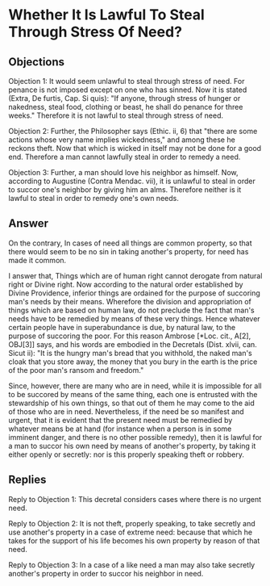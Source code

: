 # Whether It Is Lawful To Steal Through Stress Of Need?

## Objections

Objection 1: It would seem unlawful to steal through stress of need. For penance is not imposed except on one who has sinned. Now it is stated (Extra, De furtis, Cap. Si quis): "If anyone, through stress of hunger or nakedness, steal food, clothing or beast, he shall do penance for three weeks." Therefore it is not lawful to steal through stress of need.

Objection 2: Further, the Philosopher says (Ethic. ii, 6) that "there are some actions whose very name implies wickedness," and among these he reckons theft. Now that which is wicked in itself may not be done for a good end. Therefore a man cannot lawfully steal in order to remedy a need.

Objection 3: Further, a man should love his neighbor as himself. Now, according to Augustine (Contra Mendac. vii), it is unlawful to steal in order to succor one's neighbor by giving him an alms. Therefore neither is it lawful to steal in order to remedy one's own needs.

## Answer

On the contrary, In cases of need all things are common property, so that there would seem to be no sin in taking another's property, for need has made it common.

I answer that, Things which are of human right cannot derogate from natural right or Divine right. Now according to the natural order established by Divine Providence, inferior things are ordained for the purpose of succoring man's needs by their means. Wherefore the division and appropriation of things which are based on human law, do not preclude the fact that man's needs have to be remedied by means of these very things. Hence whatever certain people have in superabundance is due, by natural law, to the purpose of succoring the poor. For this reason Ambrose [*Loc. cit., A[2], OBJ[3]] says, and his words are embodied in the Decretals (Dist. xlvii, can. Sicut ii): "It is the hungry man's bread that you withhold, the naked man's cloak that you store away, the money that you bury in the earth is the price of the poor man's ransom and freedom."

Since, however, there are many who are in need, while it is impossible for all to be succored by means of the same thing, each one is entrusted with the stewardship of his own things, so that out of them he may come to the aid of those who are in need. Nevertheless, if the need be so manifest and urgent, that it is evident that the present need must be remedied by whatever means be at hand (for instance when a person is in some imminent danger, and there is no other possible remedy), then it is lawful for a man to succor his own need by means of another's property, by taking it either openly or secretly: nor is this properly speaking theft or robbery.

## Replies

Reply to Objection 1: This decretal considers cases where there is no urgent need.

Reply to Objection 2: It is not theft, properly speaking, to take secretly and use another's property in a case of extreme need: because that which he takes for the support of his life becomes his own property by reason of that need.

Reply to Objection 3: In a case of a like need a man may also take secretly another's property in order to succor his neighbor in need.